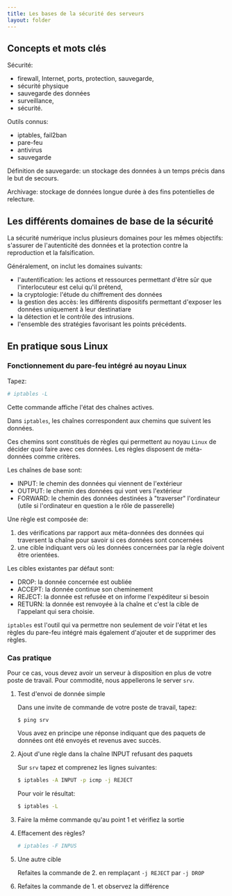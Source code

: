 ```yaml
---
title: Les bases de la sécurité des serveurs
layout: folder
---
```


## Concepts et mots clés

Sécurité:
- firewall, Internet, ports, protection, sauvegarde,
- sécurité physique
- sauvegarde des données
- surveillance,
- sécurité.

Outils connus:
- iptables, fail2ban
- pare-feu
- antivirus
- sauvegarde

Définition de sauvegarde: un stockage des données à un temps précis dans le
but de secours.

Archivage: stockage de données longue durée à des fins potentielles de
relecture.

## Les différents domaines de base de la sécurité

La sécurité numérique inclus plusieurs domaines pour les mêmes objectifs: s'assurer
de l'autenticité des données et la protection contre la reproduction et la
falsification.

Généralement, on inclut les domaines suivants:
- l'autentification: les actions et ressources permettant d'être sûr que
  l'interlocuteur est celui qu'il prétend,
- la cryptologie: l'étude du chiffrement des données
- la gestion des accès: les différents dispositifs permettant d'exposer les
  données uniquement à leur destinatiare
- la détection et le contrôle des intrusions.
- l'ensemble des stratégies favorisant les points précédents.

## En pratique sous Linux

### Fonctionnement du pare-feu intégré au noyau Linux

Tapez:

  ~~~bash
  # iptables -L
  ~~~

Cette commande affiche l'état des chaînes actives.

Dans `iptables`, les chaînes correspondent aux chemins que suivent les
données.

Ces chemins sont constitués de règles qui permettent au noyau `Linux` de
décider quoi faire avec ces données. Les règles disposent de méta-données
comme critères.

Les chaînes de base sont:
- INPUT: le chemin des données qui viennent de l'extérieur
- OUTPUT: le chemin des données qui vont vers l'extérieur
- FORWARD: le chemin des données destinées à "traverser" l'ordinateur
  (utile si l'ordinateur en question a le rôle de passerelle)

Une règle est composée de:

1. des vérifications par rapport aux méta-données des données qui
   traversent la chaîne pour savoir si ces données sont concernées
2. une cible indiquant vers où les données concernées par la règle doivent être orientées.

Les cibles existantes par défaut sont:

- DROP: la donnée concernée est oubliée
- ACCEPT: la donnée continue son cheminement
- REJECT: la donnée est refusée et on informe l'expéditeur si besoin
- RETURN: la donnée est renvoyée à la chaîne et c'est la cible de
  l'appelant qui sera choisie.

`iptables` est l'outil qui va permettre non seulement de voir l'état et les
règles du pare-feu intégré mais également d'ajouter et de supprimer des
règles.

### Cas pratique

Pour ce cas, vous devez avoir un serveur à disposition en plus de votre
poste de travail. Pour commodité, nous appellerons le server `srv`.

1. Test d'envoi de donnée simple
   
   Dans une invite de commande de votre poste de travail, tapez:

   ```
   $ ping srv
   ```

   Vous avez en principe une réponse indiquant que des paquets de données
   ont été envoyés et revenus avec succès.

2. Ajout d'une règle dans la chaîne INPUT refusant des paquets

   Sur `srv` tapez et comprenez les lignes suivantes:

   ```bash
   $ iptables -A INPUT -p icmp -j REJECT
   ```

   Pour voir le résultat:

   ```bash
   $ iptables -L
   ```

3. Faire la même commande qu'au point 1 et vérifiez la sortie
4. Effacement des règles?

   ```bash
   # iptables -F INPUS
   ```
5. Une autre cible

   Refaites la commande de 2. en remplaçant `-j REJECT` par `-j DROP`

6. Refaites la commande de 1. et observez la différence

